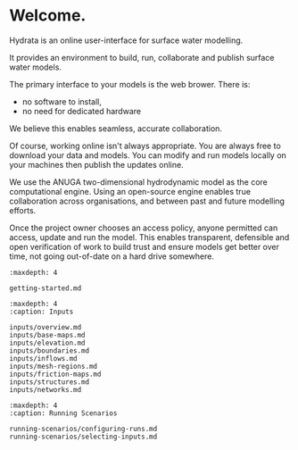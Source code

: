 # Welcome.

Hydrata is an online user-interface for surface water modelling.

It provides an environment to build, run, collaborate and publish surface water models.

The primary interface to your models is the web brower. There is:

* no software to install,
* no need for dedicated hardware

We believe this enables seamless, accurate collaboration.

Of course, working online isn't always appropriate. You are always free to download your data and models. You can
modify and run models locally on your machines then publish the updates online.

We use the ANUGA two-dimensional hydrodynamic model as the core computational engine. Using an open-source engine enables true 
collaboration across organisations, and between past and future modelling efforts. 

Once the project owner chooses an access policy, anyone permitted can access, update and run the model. This enables 
transparent, defensible and open verification of work to build trust and ensure models get better over time, 
not going out-of-date on a hard drive somewhere.

```{toctree}
:maxdepth: 4

getting-started.md
```

```{toctree}
:maxdepth: 4
:caption: Inputs

inputs/overview.md
inputs/base-maps.md
inputs/elevation.md
inputs/boundaries.md
inputs/inflows.md
inputs/mesh-regions.md
inputs/friction-maps.md
inputs/structures.md
inputs/networks.md
```

```{toctree}
:maxdepth: 4
:caption: Running Scenarios

running-scenarios/configuring-runs.md
running-scenarios/selecting-inputs.md
```